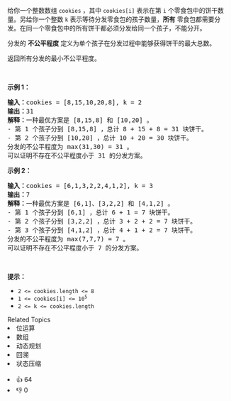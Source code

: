 <p>给你一个整数数组 <code>cookies</code> ，其中 <code>cookies[i]</code> 表示在第 <code>i</code> 个零食包中的饼干数量。另给你一个整数 <code>k</code> 表示等待分发零食包的孩子数量，<strong>所有</strong> 零食包都需要分发。在同一个零食包中的所有饼干都必须分发给同一个孩子，不能分开。</p>

<p>分发的 <strong>不公平程度</strong> 定义为单个孩子在分发过程中能够获得饼干的最大总数。</p>

<p>返回所有分发的最小不公平程度。</p>

<p>&nbsp;</p>

<p><strong>示例 1：</strong></p>

<pre><strong>输入：</strong>cookies = [8,15,10,20,8], k = 2
<strong>输出：</strong>31
<strong>解释：</strong>一种最优方案是 [8,15,8] 和 [10,20] 。
- 第 1 个孩子分到 [8,15,8] ，总计 8 + 15 + 8 = 31 块饼干。
- 第 2 个孩子分到 [10,20] ，总计 10 + 20 = 30 块饼干。
分发的不公平程度为 max(31,30) = 31 。
可以证明不存在不公平程度小于 31 的分发方案。
</pre>

<p><strong>示例 2：</strong></p>

<pre><strong>输入：</strong>cookies = [6,1,3,2,2,4,1,2], k = 3
<strong>输出：</strong>7
<strong>解释：</strong>一种最优方案是 [6,1]、[3,2,2] 和 [4,1,2] 。
- 第 1 个孩子分到 [6,1] ，总计 6 + 1 = 7 块饼干。 
- 第 2 个孩子分到 [3,2,2] ，总计 3 + 2 + 2 = 7 块饼干。
- 第 3 个孩子分到 [4,1,2] ，总计 4 + 1 + 2 = 7 块饼干。
分发的不公平程度为 max(7,7,7) = 7 。
可以证明不存在不公平程度小于 7 的分发方案。
</pre>

<p>&nbsp;</p>

<p><strong>提示：</strong></p>

<ul> 
 <li><code>2 &lt;= cookies.length &lt;= 8</code></li> 
 <li><code>1 &lt;= cookies[i] &lt;= 10<sup>5</sup></code></li> 
 <li><code>2 &lt;= k &lt;= cookies.length</code></li> 
</ul>

<div><div>Related Topics</div><div><li>位运算</li><li>数组</li><li>动态规划</li><li>回溯</li><li>状态压缩</li></div></div><br><div><li>👍 64</li><li>👎 0</li></div>